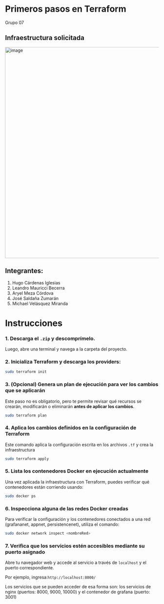 # Primeros pasos en Terraform  
Grupo 07

## Infraestructura solicitada

<img width="1241" height="691" alt="image" src="https://github.com/user-attachments/assets/6fd4003f-fe07-4a4d-b2d3-cedee624e9b2" />

## Integrantes:

1. Hugo Cárdenas Iglesias  
2. Leandro Mauricci Becerra  
3. Aryel Meza Córdova  
4. José Saldaña Zumarán  
5. Michael Velásquez Miranda  

# Instrucciones

### 1. Descarga el `.zip` y descomprímelo.  
Luego, abre una terminal y navega a la carpeta del proyecto.

### 2. Inicializa Terraform y descarga los providers:

```bash
sudo terraform init
```

### 3. (Opcional) Genera un plan de ejecución para ver los cambios que se aplicarán

Este paso no es obligatorio, pero te permite revisar qué recursos se crearán, modificarán o eliminarán **antes de aplicar los cambios**.

```bash
sudo terraform plan
```

### 4. Aplica los cambios definidos en la configuración de Terraform

Este comando aplica la configuración escrita en los archivos `.tf` y crea la infraestructura

```bash
sudo terraform apply
```

### 5. Lista los contenedores Docker en ejecución actualmente

Una vez aplicada la infraestructura con Terraform, puedes verificar qué contenedores están corriendo usando:

```bash
sudo docker ps
```
### 6. Inspecciona alguna de las redes Docker creadas

Para verificar la configuración y los contenedores conectados a una red (grafananet, appnet, persistencenet), utiliza el comando:

```bash
sudo docker network inspect <nombreRed>
```
### 7. Verifica que los servicios estén accesibles mediante su puerto asignado

Abre tu navegador web y accede al servicio a través de `localhost` y el puerto correspondiente.

Por ejemplo, ingresa:`http://localhost:8000/`

Los servicios que se pueden acceder de esa forma son: los servicios de nginx (puertos: 8000, 9000, 10000) y el contenedor de grafana (puerto: 3001)
